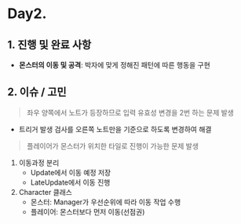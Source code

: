 # Day2.

## 1. 진행 및 완료 사항
- **몬스터의 이동 및 공격**: 박자에 맞게 정해진 패턴에 따른 행동을 구현
  
## 2. 이슈 / 고민
> 좌우 양쪽에서 노트가 등장하므로 입력 유효성 변경을 2번 하는 문제 발생
  - 트리거 발생 검사를 오른쪽 노트만을 기준으로 하도록 변경하여 해결

> 플레이어가 몬스터가 위치한 타일로 진행이 가능한 문제 발생
  1. 이동과정 분리
     - Update에서 이동 예정 저장
     - LateUpdate에서 이동 진행
  2. Character 클래스
     - 몬스터: Manager가 우선순위에 따라 이동 작업 수행
     - 플레이어: 몬스터보다 먼저 이동(선점권)
  